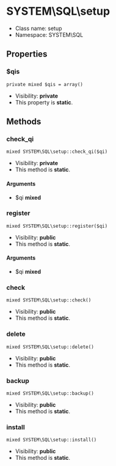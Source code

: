 SYSTEM\SQL\setup
===============






* Class name: setup
* Namespace: SYSTEM\SQL





Properties
----------


### $qis

    private mixed $qis = array()





* Visibility: **private**
* This property is **static**.


Methods
-------


### check_qi

    mixed SYSTEM\SQL\setup::check_qi($qi)





* Visibility: **private**
* This method is **static**.


#### Arguments
* $qi **mixed**



### register

    mixed SYSTEM\SQL\setup::register($qi)





* Visibility: **public**
* This method is **static**.


#### Arguments
* $qi **mixed**



### check

    mixed SYSTEM\SQL\setup::check()





* Visibility: **public**
* This method is **static**.




### delete

    mixed SYSTEM\SQL\setup::delete()





* Visibility: **public**
* This method is **static**.




### backup

    mixed SYSTEM\SQL\setup::backup()





* Visibility: **public**
* This method is **static**.




### install

    mixed SYSTEM\SQL\setup::install()





* Visibility: **public**
* This method is **static**.



